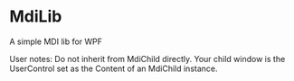 # MdiLib
A simple MDI lib for WPF

User notes: Do not inherit from MdiChild directly. Your child window is the UserControl set as the Content of an MdiChild instance. 
